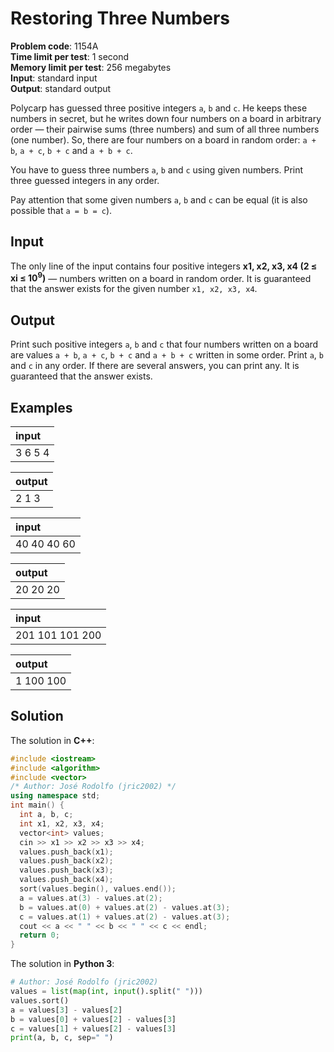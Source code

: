 # Restoring Three Numbers
**Problem code**: 1154A  
**Time limit per test**: 1 second  
**Memory limit per test**: 256 megabytes  
**Input**: standard input  
**Output**: standard output  

Polycarp has guessed three positive integers `a`, `b` and `c`. He keeps these numbers in secret, but he writes down four numbers on a board in arbitrary order — their pairwise sums (three numbers) and sum of all three numbers (one number). So, there are four numbers on a board in random order: `a + b`, `a + c`, `b + c` and `a + b + c`.

You have to guess three numbers `a`, `b` and `c` using given numbers. Print three guessed integers in any order.

Pay attention that some given numbers `a`, `b` and `c` can be equal (it is also possible that `a = b = c`).

## Input
The only line of the input contains four positive integers **x1, x2, x3, x4 (2 ≤ xi ≤ 10<sup>9</sup>)** — numbers written on a board in random order. It is guaranteed that the answer exists for the given number `x1, x2, x3, x4`.

## Output
Print such positive integers `a`, `b` and `c` that four numbers written on a board are values `a + b`, `a + c`, `b + c` and `a + b + c` written in some order. Print `a`, `b` and `c` in any order. If there are several answers, you can print any. It is guaranteed that the answer exists.

## Examples
| input |
| :--- |
| 3 6 5 4 |

| output |
| :--- |
| 2 1 3 |

| input |
| :--- |
| 40 40 40 60 |

| output |
| :--- |
| 20 20 20 |

| input |
| :--- |
| 201 101 101 200 |

| output |
| :--- |
| 1 100 100 |

## Solution
The solution in **C++**:
```cpp
#include <iostream>
#include <algorithm>
#include <vector>
/* Author: José Rodolfo (jric2002) */
using namespace std;
int main() {
  int a, b, c;
  int x1, x2, x3, x4;
  vector<int> values;
  cin >> x1 >> x2 >> x3 >> x4;
  values.push_back(x1);
  values.push_back(x2);
  values.push_back(x3);
  values.push_back(x4);
  sort(values.begin(), values.end());
  a = values.at(3) - values.at(2);
  b = values.at(0) + values.at(2) - values.at(3);
  c = values.at(1) + values.at(2) - values.at(3);
  cout << a << " " << b << " " << c << endl;
  return 0;
}
```

The solution in **Python 3**:
```python
# Author: José Rodolfo (jric2002)
values = list(map(int, input().split(" ")))
values.sort()
a = values[3] - values[2]
b = values[0] + values[2] - values[3]
c = values[1] + values[2] - values[3]
print(a, b, c, sep=" ")
```